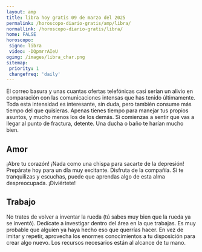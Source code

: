 ```yaml
---
layout: amp
title: libra hoy gratis 09 de marzo del 2025 
permalink: /horoscopo-diario-gratis/amp/libra/
normallink: /horoscopo-diario-gratis/libra/
home: FALSE
horoscopo:
 signo: libra
 video: -DQpmrrAIeU
ogimg: /images/libra_char.png
sitemap:
 priority: 1
 changefreq: 'daily'
---
```



El correo basura y unas cuantas ofertas telefónicas casi serían un alivio en comparación con las comunicaciones intensas que has tenido últimamente. Toda esta intensidad es interesante, sin duda, pero también consume más tiempo del que quisieras. Apenas tienes tiempo para manejar tus propios asuntos, y mucho menos los de los demás. Si comienzas a sentir que vas a llegar al punto de fractura, detente. Una ducha o baño te harían mucho bien.

## Amor

¡Abre tu corazón! ¡Nada como una chispa para sacarte de la depresión! Prepárate hoy para un día muy excitante. Disfruta de la compañía. Si te tranquilizas y escuchas, puede que aprendas algo de esta alma despreocupada. ¡Diviértete!

## Trabajo

No trates de volver a inventar la rueda (tú sabes muy bien que la rueda ya se inventó). Dedícate a investigar dentro del área en la que trabajas. Es muy probable que alguien ya haya hecho eso que querrías hacer. En vez de imitar y repetir, aprovecha los enormes conocimientos a tu disposición para crear algo nuevo. Los recursos necesarios están al alcance de tu mano.